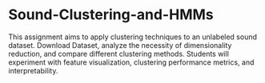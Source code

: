 # Sound-Clustering-and-HMMs
This assignment aims to apply clustering techniques to an unlabeled sound dataset. Download Dataset, analyze the necessity of dimensionality reduction, and compare different clustering methods. Students will experiment with feature visualization, clustering performance metrics, and interpretability.
